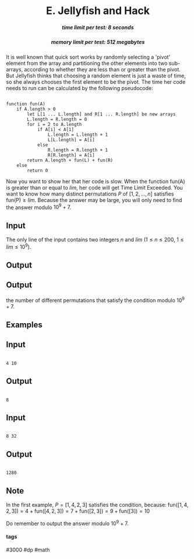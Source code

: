 <h1 style='text-align: center;'> E. Jellyfish and Hack</h1>

<h5 style='text-align: center;'>time limit per test: 8 seconds</h5>
<h5 style='text-align: center;'>memory limit per test: 512 megabytes</h5>

It is well known that quick sort works by randomly selecting a 'pivot' element from the array and partitioning the other elements into two sub-arrays, according to whether they are less than or greater than the pivot. But Jellyfish thinks that choosing a random element is just a waste of time, so she always chooses the first element to be the pivot. The time her code needs to run can be calculated by the following pseudocode:


```
  
function fun(A)  
    if A.length > 0  
        let L[1 ... L.length] and R[1 ... R.length] be new arrays  
        L.length = R.length = 0  
        for i = 2 to A.length  
            if A[i] < A[1]  
                L.length = L.length + 1  
                L[L.length] = A[i]  
            else  
                R.length = R.length + 1  
                R[R.length] = A[i]  
        return A.length + fun(L) + fun(R)  
    else  
        return 0  

```
Now you want to show her that her code is slow. When the function $\mathrm{fun(A)}$ is greater than or equal to $lim$, her code will get $\text{Time Limit Exceeded}$. You want to know how many distinct permutations $P$ of $[1, 2, \dots, n]$ satisfies $\mathrm{fun(P)} \geq lim$. Because the answer may be large, you will only need to find the answer modulo $10^9+7$.

## Input

The only line of the input contains two integers $n$ and $lim$ ($1 \leq n \leq 200$, $1 \leq lim \leq 10^9$).

## Output

## Output

 the number of different permutations that satisfy the condition modulo $10^9+7$.

## Examples

## Input


```

4 10

```
## Output


```

8

```
## Input


```

8 32

```
## Output


```

1280

```
## Note

In the first example, $P = [1, 4, 2, 3]$ satisfies the condition, because: $\mathrm{fun([1, 4, 2, 3]) = 4 + fun([4, 2, 3]) = 7 + fun([2, 3]) = 9 + fun([3]) = 10}$

Do remember to output the answer modulo $10^9+7$.



#### tags 

#3000 #dp #math 
